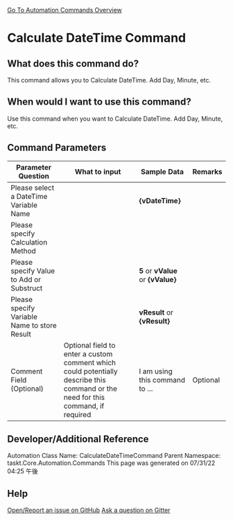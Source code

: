 <!--TITLE: Calculate DateTime Command -->
<!-- SUBTITLE: a command in the DateTime Commands group. -->
[Go To Automation Commands Overview](/automation-commands.md)


# Calculate DateTime Command


## What does this command do?
This command allows you to Calculate DateTime. Add Day, Minute, etc.


## When would I want to use this command?
Use this command when you want to Calculate DateTime. Add Day, Minute, etc.


## Command Parameters
| Parameter Question   	| What to input  	|  Sample Data 	| Remarks  	|
| ---                    | ---               | ---           | ---       |
|Please select a DateTime Variable Name||**{vDateTime}**||
|Please specify Calculation Method||||
|Please specify Value to Add or Substruct||**5** or **vValue** or **{vValue}**||
|Please specify Variable Name to store Result||**vResult** or **{vResult}**||
|Comment Field (Optional)|Optional field to enter a custom comment which could potentially describe this command or the need for this command, if required|I am using this command to ...|Optional|












## Developer/Additional Reference
Automation Class Name: CalculateDateTimeCommand
Parent Namespace: taskt.Core.Automation.Commands
This page was generated on 07/31/22 04:25 午後


## Help
[Open/Report an issue on GitHub](https://github.com/saucepleez/taskt/issues/new)
[Ask a question on Gitter](https://gitter.im/taskt-rpa/Lobby)
